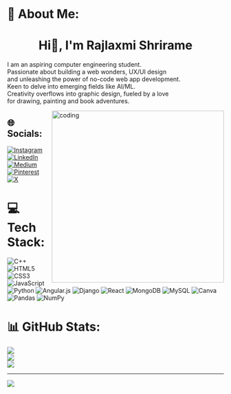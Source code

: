 # 💫 About Me:
<h1 align = "center">Hi👋, I'm Rajlaxmi Shrirame</h1>
I am an aspiring computer engineering student.<br> 
Passionate about building a web wonders, UX/UI design<br>
and unleashing the power of no-code web app development.<br>
Keen to delve into emerging fields like AI/ML. <br>
Creativity overflows into graphic design, fueled by a love<br>
for drawing, painting and book adventures. 

<img align = "right" alt = "coding" width = "400" src = "![image](https://github.com/rajlaxmi-shrirame/rajlaxmi-shrirame/assets/96939792/fec4b481-a35f-4aa8-bbed-d2375c2c1c30)
">

## 🌐 Socials:
[![Instagram](https://img.shields.io/badge/Instagram-%23E4405F.svg?logo=Instagram&logoColor=white)](https://instagram.com/rajlaxmishri109) [![LinkedIn](https://img.shields.io/badge/LinkedIn-%230077B5.svg?logo=linkedin&logoColor=white)](https://linkedin.com/in/rajlaxmishri109) [![Medium](https://img.shields.io/badge/Medium-12100E?logo=medium&logoColor=white)](https://medium.com/@@rajlaxmishri109) [![Pinterest](https://img.shields.io/badge/Pinterest-%23E60023.svg?logo=Pinterest&logoColor=white)](https://pinterest.com/srajlaxmi2002) [![X](https://img.shields.io/badge/X-black.svg?logo=X&logoColor=white)](https://x.com/@rajlaxmishri109) 

# 💻 Tech Stack:
![C++](https://img.shields.io/badge/c++-%2300599C.svg?style=for-the-badge&logo=c%2B%2B&logoColor=white) ![HTML5](https://img.shields.io/badge/html5-%23E34F26.svg?style=for-the-badge&logo=html5&logoColor=white) ![CSS3](https://img.shields.io/badge/css3-%231572B6.svg?style=for-the-badge&logo=css3&logoColor=white) ![JavaScript](https://img.shields.io/badge/javascript-%23323330.svg?style=for-the-badge&logo=javascript&logoColor=%23F7DF1E) ![Python](https://img.shields.io/badge/python-3670A0?style=for-the-badge&logo=python&logoColor=ffdd54) ![Angular.js](https://img.shields.io/badge/angular.js-%23E23237.svg?style=for-the-badge&logo=angularjs&logoColor=white) ![Django](https://img.shields.io/badge/django-%23092E20.svg?style=for-the-badge&logo=django&logoColor=white) ![React](https://img.shields.io/badge/react-%2320232a.svg?style=for-the-badge&logo=react&logoColor=%2361DAFB) ![MongoDB](https://img.shields.io/badge/MongoDB-%234ea94b.svg?style=for-the-badge&logo=mongodb&logoColor=white) ![MySQL](https://img.shields.io/badge/mysql-%2300000f.svg?style=for-the-badge&logo=mysql&logoColor=white) ![Canva](https://img.shields.io/badge/Canva-%2300C4CC.svg?style=for-the-badge&logo=Canva&logoColor=white) ![Pandas](https://img.shields.io/badge/pandas-%23150458.svg?style=for-the-badge&logo=pandas&logoColor=white) ![NumPy](https://img.shields.io/badge/numpy-%23013243.svg?style=for-the-badge&logo=numpy&logoColor=white)
# 📊 GitHub Stats:
![](https://github-readme-stats.vercel.app/api?username=rajlaxmi-shrirame&theme=tokyonight&hide_border=false&include_all_commits=false&count_private=false)<br/>
![](https://github-readme-streak-stats.herokuapp.com/?user=rajlaxmi-shrirame&theme=tokyonight&hide_border=false)<br/>
![](https://github-readme-stats.vercel.app/api/top-langs/?username=rajlaxmi-shrirame&theme=tokyonight&hide_border=false&include_all_commits=false&count_private=false&layout=compact)

---
[![](https://visitcount.itsvg.in/api?id=rajlaxmi-shrirame&icon=0&color=0)](https://visitcount.itsvg.in)

<!-- Proudly created with GPRM ( https://gprm.itsvg.in ) -->
